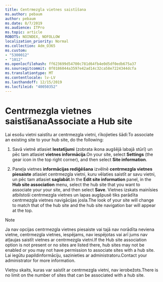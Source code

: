 ```yaml
---
title: Centrmezgla vietnes saistīšana
ms.author: pebaum
author: pebaum
ms.date: 8/7/2019
ms.audience: ITPro
ms.topic: article
ROBOTS: NOINDEX, NOFOLLOW
localization_priority: Normal
ms.collection: Adm_O365
ms.custom:
- "5300012"
- "1012"
ms.openlocfilehash: ff623699d54700c781d64fb4e0d5df0edb675a37
ms.sourcegitcommit: 0f0186044a3597e42ad14c32ca58e7224344dcfa
ms.translationtype: MT
ms.contentlocale: lv-LV
ms.lasthandoff: 12/15/2019
ms.locfileid: "40050352"
---
```

# <a name="associate-a-hub-site"></a><span data-ttu-id="8ff14-102">Centrmezgla vietnes saistīšana</span><span class="sxs-lookup"><span data-stu-id="8ff14-102">Associate a Hub site</span></span>

<span data-ttu-id="8ff14-103">Lai esošu vietni saistītu ar centrmezgla vietni, rīkojieties šādi:</span><span class="sxs-lookup"><span data-stu-id="8ff14-103">To associate an existing site to your hub site, do the following:</span></span>
  
1. <span data-ttu-id="8ff14-104">Savā vietnē atlasiet **Iestatījumi** (zobrata ikona augšējā labajā stūrī) un pēc tam atlasiet **vietnes informācija**.</span><span class="sxs-lookup"><span data-stu-id="8ff14-104">On your site, select **Settings** (the gear icon in the top right corner), and then select **Site information**.</span></span>

2. <span data-ttu-id="8ff14-105">Paneļa vietnes **informācijas rediģēšana** izvēlnē **centrmezgla vietnes piesaiste** atlasiet centrmezgla vietni, kuru vēlaties saistīt ar savu vietni, un pēc tam atlasiet **saglabāt**.</span><span class="sxs-lookup"><span data-stu-id="8ff14-105">In the **Edit site information** panel, in the **Hub site association** menu, select the hub site that you want to associate your your site, and then select **Save**.</span></span> <span data-ttu-id="8ff14-106">Vietnes izskats mainīsies atbilstoši centrmezgla vietnes un lapas augšpusē tiks parādīta centrmezgla vietnes navigācijas josla.</span><span class="sxs-lookup"><span data-stu-id="8ff14-106">The look of your site will change to match that of the hub site and the hub site navigation bar will appear at the top.</span></span>

 > [!Note]
><span data-ttu-id="8ff14-107">Ja nav opcijas centrmezgla vietnes piesaiste vai tajā nav norādīta neviena vietne, centrmezgla vietnes, iespējams, nav iespējotas vai arī jums nav atļaujas saistīt vietnes ar centrmezgla vietni.</span><span class="sxs-lookup"><span data-stu-id="8ff14-107">If the Hub site association option is not present or no sites are listed there, hub sites may not be enabled or you may not have permission to associate sites with a hub site.</span></span> <span data-ttu-id="8ff14-108">Lai iegūtu papildinformāciju, sazinieties ar administratoru.</span><span class="sxs-lookup"><span data-stu-id="8ff14-108">Contact your administrator for more information.</span></span>
>
><span data-ttu-id="8ff14-109">Vietņu skaits, kuras var saistīt ar centrmezgla vietni, nav ierobežots.</span><span class="sxs-lookup"><span data-stu-id="8ff14-109">There is no limit on the number of sites that can be associated with a hub site.</span></span>
  